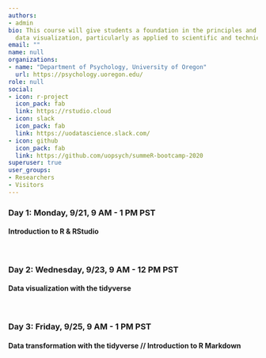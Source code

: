```yaml
---
authors:
- admin
bio: This course will give students a foundation in the principles and practice of
  data visualization, particularly as applied to scientific and technical data.
email: ""
name: null
organizations:
- name: "Department of Psychology, University of Oregon"
  url: https://psychology.uoregon.edu/
role: null
social:
- icon: r-project
  icon_pack: fab
  link: https://rstudio.cloud
- icon: slack
  icon_pack: fab
  link: https://uodatascience.slack.com/
- icon: github
  icon_pack: fab
  link: https://github.com/uopsych/summeR-bootcamp-2020
superuser: true
user_groups:
- Researchers
- Visitors
---
```


### <i class="fa fa-calendar"></i> Day 1: Monday, 9/21, 9 AM - 1 PM PST
#### Introduction to R & RStudio



<br> 

### <i class="fa fa-calendar"></i> Day 2: Wednesday, 9/23, 9 AM - 12 PM PST
#### Data visualization with the tidyverse

<br> 

### <i class="fa fa-calendar"></i> Day 3: Friday, 9/25, 9 AM - 1 PM PST
#### Data transformation with the tidyverse // Introduction to R Markdown
